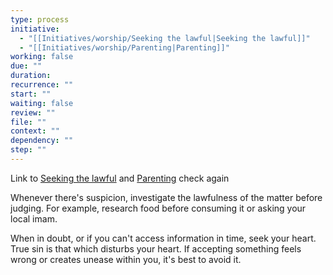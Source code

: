 ```yaml
---
type: process
initiative:
  - "[[Initiatives/worship/Seeking the lawful|Seeking the lawful]]"
  - "[[Initiatives/worship/Parenting|Parenting]]"
working: false
due: ""
duration: 
recurrence: ""
start: ""
waiting: false
review: ""
file: ""
context: ""
dependency: ""
step: ""
---
```


Link to [Seeking the lawful](Initiatives/worship/Seeking%20the%20lawful.md) and [Parenting](Initiatives/worship/Parenting.md) check again

Whenever there's suspicion, investigate the lawfulness of the matter before judging. For example, research food before consuming it or asking your local imam.

When in doubt, or if you can't access information in time, seek your heart. True sin is that which disturbs your heart. If accepting something feels wrong or creates unease within you, it's best to avoid it.
